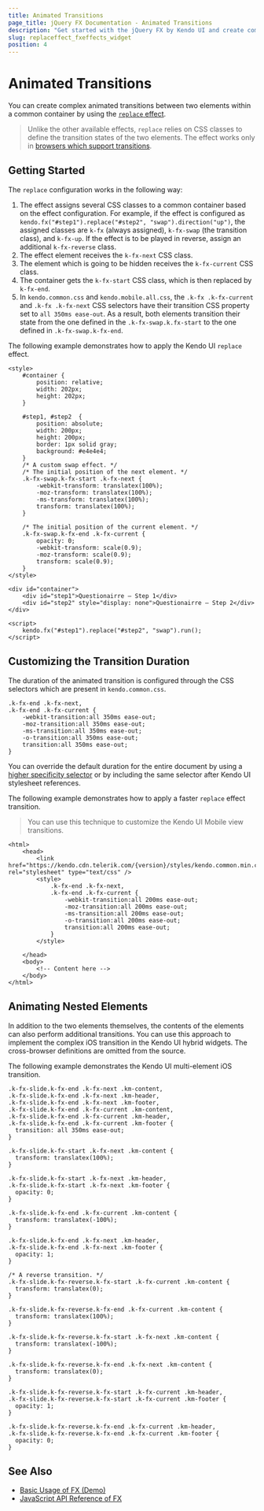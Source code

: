 ```yaml
---
title: Animated Transitions
page_title: jQuery FX Documentation - Animated Transitions
description: "Get started with the jQuery FX by Kendo UI and create complex animated transitions with the replace setting between two elements with a common container."
slug: replaceffect_fxeffects_widget
position: 4
---
```


# Animated Transitions

You can create complex animated transitions between two elements within a common container by using the [`replace` effect](https://demos.telerik.com/kendo-ui/fx/replace).

> Unlike the other available effects, `replace` relies on CSS classes to define the transition states of the two elements. The effect works only in [browsers which support transitions](https://caniuse.com/css-transitions).

## Getting Started

The `replace` configuration works in the following way:

1. The effect assigns several CSS classes to a common container based on the effect configuration. For example, if the effect is configured as `kendo.fx("#step1").replace("#step2", "swap").direction("up")`, the assigned classes are `k-fx` (always assigned), `k-fx-swap` (the transition class), and `k-fx-up`. If the effect is to be played in reverse, assign an additional `k-fx-reverse` class.
1. The effect element receives the `k-fx-next` CSS class.
1. The element which is going to be hidden receives the `k-fx-current` CSS class.
1. The container gets the `k-fx-start` CSS class, which is then replaced by `k-fx-end`.
1. In `kendo.common.css` and `kendo.mobile.all.css`, the `.k-fx .k-fx-current` and `.k-fx .k-fx-next` CSS selectors have their transition CSS property set to `all 350ms ease-out`. As a result, both elements transition their state from the one defined in the `.k-fx-swap.k.fx-start` to the one defined in `.k-fx-swap.k-fx-end`.

The following example demonstrates how to apply the Kendo UI `replace` effect.

    <style>
        #container {
            position: relative;
            width: 202px;
            height: 202px;
        }

        #step1, #step2  {
            position: absolute;
            width: 200px;
            height: 200px;
            border: 1px solid gray;
            background: #e4e4e4;
        }
        /* A custom swap effect. */
        /* The initial position of the next element. */
        .k-fx-swap.k-fx-start .k-fx-next {
            -webkit-transform: translatex(100%);
            -moz-transform: translatex(100%);
            -ms-transform: translatex(100%);
            transform: translatex(100%);
        }

        /* The initial position of the current element. */
        .k-fx-swap.k-fx-end .k-fx-current {
            opacity: 0;
            -webkit-transform: scale(0.9);
            -moz-transform: scale(0.9);
            transform: scale(0.9);
        }
    </style>

    <div id="container">
        <div id="step1">Questionairre – Step 1</div>
        <div id="step2" style="display: none">Questionairre – Step 2</div>
    </div>

    <script>
        kendo.fx("#step1").replace("#step2", "swap").run();
    </script>

<!--*-->

## Customizing the Transition Duration

The duration of the animated transition is configured through the CSS selectors which are present in `kendo.common.css`.

    .k-fx-end .k-fx-next,
    .k-fx-end .k-fx-current {
        -webkit-transition:all 350ms ease-out;
        -moz-transition:all 350ms ease-out;
        -ms-transition:all 350ms ease-out;
        -o-transition:all 350ms ease-out;
        transition:all 350ms ease-out;
    }

You can override the default duration for the entire document by using a [higher specificity selector](https://developer.mozilla.org/en-US/docs/Web/CSS/Specificity) or by including the same selector after Kendo UI stylesheet references.

The following example demonstrates how to apply a faster `replace` effect transition.

> You can use this technique to customize the Kendo UI Mobile view transitions.

    <html>
        <head>
            <link href="https://kendo.cdn.telerik.com/{version}/styles/kendo.common.min.css" rel="stylesheet" type="text/css" />
            <style>
                .k-fx-end .k-fx-next,
                .k-fx-end .k-fx-current {
                    -webkit-transition:all 200ms ease-out;
                    -moz-transition:all 200ms ease-out;
                    -ms-transition:all 200ms ease-out;
                    -o-transition:all 200ms ease-out;
                    transition:all 200ms ease-out;
                }
            </style>

        </head>
        <body>
            <!-- Content here -->
        </body>
    </html>

## Animating Nested Elements

In addition to the two elements themselves, the contents of the elements can also perform additional transitions. You can use this approach to implement the complex iOS transition in the Kendo UI hybrid widgets. The cross-browser definitions are omitted from the source.

The following example demonstrates the Kendo UI multi-element iOS transition.

    .k-fx-slide.k-fx-end .k-fx-next .km-content,
    .k-fx-slide.k-fx-end .k-fx-next .km-header,
    .k-fx-slide.k-fx-end .k-fx-next .km-footer,
    .k-fx-slide.k-fx-end .k-fx-current .km-content,
    .k-fx-slide.k-fx-end .k-fx-current .km-header,
    .k-fx-slide.k-fx-end .k-fx-current .km-footer {
      transition: all 350ms ease-out;
    }

    .k-fx-slide.k-fx-start .k-fx-next .km-content {
      transform: translatex(100%);
    }

    .k-fx-slide.k-fx-start .k-fx-next .km-header,
    .k-fx-slide.k-fx-start .k-fx-next .km-footer {
      opacity: 0;
    }

    .k-fx-slide.k-fx-end .k-fx-current .km-content {
      transform: translatex(-100%);
    }

    .k-fx-slide.k-fx-end .k-fx-next .km-header,
    .k-fx-slide.k-fx-end .k-fx-next .km-footer {
      opacity: 1;
    }

    /* A reverse transition. */
    .k-fx-slide.k-fx-reverse.k-fx-start .k-fx-current .km-content {
      transform: translatex(0);
    }

    .k-fx-slide.k-fx-reverse.k-fx-end .k-fx-current .km-content {
      transform: translatex(100%);
    }

    .k-fx-slide.k-fx-reverse.k-fx-start .k-fx-next .km-content {
      transform: translatex(-100%);
    }

    .k-fx-slide.k-fx-reverse.k-fx-end .k-fx-next .km-content {
      transform: translatex(0);
    }

    .k-fx-slide.k-fx-reverse.k-fx-start .k-fx-current .km-header,
    .k-fx-slide.k-fx-reverse.k-fx-start .k-fx-current .km-footer {
      opacity: 1;
    }

    .k-fx-slide.k-fx-reverse.k-fx-end .k-fx-current .km-header,
    .k-fx-slide.k-fx-reverse.k-fx-end .k-fx-current .km-footer {
      opacity: 0;
    }
<!--*-->

## See Also

* [Basic Usage of FX (Demo)](https://demos.telerik.com/kendo-ui/fx/expand)
* [JavaScript API Reference of FX](/api/javascript/effects/common)

